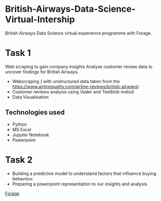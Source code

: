 # British-Airways-Data-Science-Virtual-Intership
British Airways Data Science virtual experience programme with Forage.

# Task 1
Web scraping to gain company insights
Analyse customer review data to uncover findings for British Airways. 

* Webscraping ( with unstructured data taken from the https://www.airlinequality.com/airline-reviews/british-airways)
* Customer reviews analysis using Vader and Textblob metod 
* Data Visualisation

## Technologies used
*  Python
*  MS Excel
*  Jupyter Notebook
*  Powerpoint

# Task 2
* Building a predictive model to understand factors that influence buying behaviour.
* Preparing a powerpoint representation to our insights and analysis.




[Forage](https://www.theforage.com/virtual-internships/NjynCWzGSaWXQCxSX?ref=BYTdYfnqf6Dmpghwg)

